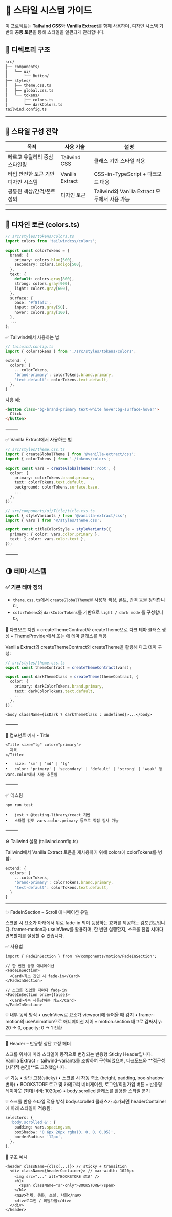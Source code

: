 # 🎨 스타일 시스템 가이드

이 프로젝트는 **Tailwind CSS**와 **Vanilla Extract**를 함께 사용하며, 디자인 시스템 기반의 **공통 토큰**을 통해 스타일을 일관되게 관리합니다.

## 📁 디렉토리 구조

```bash
src/
├── components/
│   └── ui/
│       └── Button/
├── styles/
│   ├── theme.css.ts
│   ├── global.css.ts
│   └── tokens/
│       ├── colors.ts
│       └── darkColors.ts
tailwind.config.ts
```

---

## 🧱 스타일 구성 전략

| 목적                                | 사용 기술       | 설명                                          |
| ----------------------------------- | --------------- | --------------------------------------------- |
| 빠르고 유틸리티 중심 스타일링       | Tailwind CSS    | 클래스 기반 스타일 적용                       |
| 타입 안전한 토큰 기반 디자인 시스템 | Vanilla Extract | CSS-in-TypeScript + 다크모드 대응             |
| 공통된 색상/간격/폰트 정의          | 디자인 토큰     | Tailwind와 Vanilla Extract 모두에서 사용 가능 |

---

## 🎨 디자인 토큰 (colors.ts)

```ts
// src/styles/tokens/colors.ts
import colors from 'tailwindcss/colors';

export const colorTokens = {
  brand: {
    primary: colors.blue[500],
    secondary: colors.indigo[500],
  },
  text: {
    default: colors.gray[800],
    strong: colors.gray[900],
    light: colors.gray[600],
  },
  surface: {
    base: '#f8fafc',
    input: colors.gray[50],
    hover: colors.gray[100],
  },
  ...
};
```

✅ Tailwind에서 사용하는 법

```ts
// tailwind.config.ts
import { colorTokens } from './src/styles/tokens/colors';

extend: {
  colors: {
    ...colorTokens,
    'brand-primary': colorTokens.brand.primary,
    'text-default': colorTokens.text.default,
  },
}
```

사용 예:

```html
<button class="bg-brand-primary text-white hover:bg-surface-hover">
  Click
</button>
```

⸻

✅ Vanilla Extract에서 사용하는 법

```ts
// src/styles/theme.css.ts
import { createGlobalTheme } from '@vanilla-extract/css';
import { colorTokens } from './tokens/colors';

export const vars = createGlobalTheme(':root', {
  color: {
    primary: colorTokens.brand.primary,
    text: colorTokens.text.default,
    background: colorTokens.surface.base,
    ...
  },
});
```

```ts
// src/components/ui/Title/title.css.ts
import { styleVariants } from '@vanilla-extract/css';
import { vars } from '@/styles/theme.css';

export const titleColorStyle = styleVariants({
  primary: { color: vars.color.primary },
  text: { color: vars.color.text },
});
```

⸻

## 🌗 테마 시스템

### ✅ 기본 테마 정의

- `theme.css.ts`에서 `createGlobalTheme`을 사용해 색상, 폰트, 간격 등을 정의합니다.
- `colorTokens`와 `darkColorTokens`를 기반으로 `light / dark mode` 를 구성합니다.

🌙 다크모드 지원
• createThemeContract와 createTheme으로 다크 테마 클래스 생성
• ThemeProvider에서 <html> 또는 <body>에 테마 클래스를 적용

Vanilla Extract의 createThemeContract와 createTheme을 활용해 다크 테마 구성:

```ts
// src/styles/theme.css.ts
export const themeContract = createThemeContract(vars);

export const darkThemeClass = createTheme(themeContract, {
  color: {
    primary: darkColorTokens.brand.primary,
    text: darkColorTokens.text.default,
    ...
  },
});
```

```tsx
<body className={isDark ? darkThemeClass : undefined}>...</body>
```

⸻

🧩 컴포넌트 예시 - Title

```tsx
<Title size="lg" color="primary">
  제목
</Title>
```

    •	size: 'sm' | 'md' | 'lg'
    •	color: 'primary' | 'secondary' | 'default' | 'strong' | 'weak' 등 vars.color에서 자동 추론됨

⸻

✅ 테스팅

```bash
npm run test
```

    •	jest + @testing-library/react 기반
    •	스타일 값도 vars.color.primary 등으로 직접 검사 가능

⸻

⚙️ Tailwind 설정 (tailwind.config.ts)

Tailwind에서 Vanilla Extract 토큰을 재사용하기 위해 colors에 colorTokens를 병합:

```ts
extend: {
  colors: {
    ...colorTokens,
    'brand-primary': colorTokens.brand.primary,
    'text-default': colorTokens.text.default,
  }
}
```

---

✨ FadeInSection – Scroll 애니메이션 유틸

스크롤 시 요소가 아래에서 위로 fade-in 되며 등장하는 효과를 제공하는 컴포넌트입니다. framer-motion과 useInView를 활용하며, 한 번만 실행할지, 스크롤 진입 시마다 반복할지를 설정할 수 있습니다.

✅ 사용법

```tsx
import { FadeInSection } from '@/components/motion/FadeInSection';

// 한 번만 등장 애니메이션
<FadeInSection>
  <Card>최초 진입 시 fade-in</Card>
</FadeInSection>

// 스크롤 진입할 때마다 fade-in
<FadeInSection once={false}>
  <Card>계속 재등장하는 카드</Card>
</FadeInSection>
```

💡 내부 동작 방식
• useInView로 요소가 viewport에 들어올 때 감지
• framer-motion의 useAnimation으로 애니메이션 제어
• motion.section 태그로 감싸서 y: 20 → 0, opacity: 0 → 1 전환

---

🧭 Header – 반응형 상단 고정 헤더

스크롤 위치에 따라 스타일이 동적으로 변경되는 반응형 Sticky Header입니다. Vanilla Extract + tailwind-variants를 조합하여 구현되었으며, 다크모드와 **접근성(시각적 숨김)**도 고려했습니다.

✅ 기능
• 상단 고정(sticky)
• 스크롤 시 자동 축소 (height, padding, box-shadow 변화)
• BOOKSTORE 로고 및 카테고리 네비게이션, 로그인/회원가입 버튼
• 반응형 레이아웃 (최대 너비: 1020px)
• body.scrolled 클래스를 활용한 스타일 분기

💡 스크롤 반응 스타일 적용 방식
body.scrolled 클래스가 추가되면 headerContainer에 아래 스타일이 적용됨:

```ts
selectors: {
  'body.scrolled &': {
    padding: vars.spacing.sm,
    boxShadow: '0 6px 20px rgba(0, 0, 0, 0.05)',
    borderRadius: '12px',
  },
},
```

🧱 구조 예시

```tsx
<header className={clsx(...)}> // sticky + transition
  <div className={headerContainer}> // max-width: 1020px
    <img src="..." alt="BOOKSTORE 로고" />
    <h1>
      <span className="sr-only">BOOKSTORE</span>
    </h1>
    <nav>전체, 동화, 소설, 사회</nav>
    <div>로그인 / 회원가입</div>
  </div>
</header>
```

